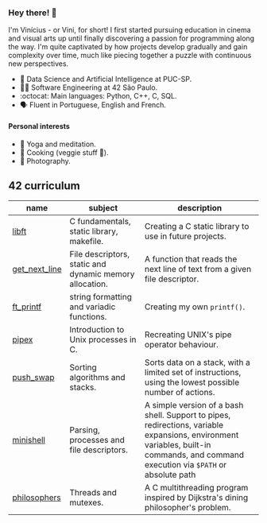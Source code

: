 ### Hey there! 👋

I'm Vinícius - or Vini, for short! I first started pursuing education in cinema and visual arts up until finally discovering a passion for programming along the way. I'm quite captivated by how projects develop gradually and gain complexity over time, much like piecing together a puzzle with continuous new perspectives.

- 🧠 Data Science and Artificial Intelligence at PUC-SP.
- 👨‍🚀 Software Engineering at 42 São Paulo.
- :octocat: Main languages: Python, C++, C, SQL.
- 🗣 Fluent in Portuguese, English and French.

#### Personal interests
- 🧘 Yoga and meditation.
- 🍳 Cooking (veggie stuff 🌿).
- 📸 Photography.

## 42 curriculum
| name | subject | description |
| ---	| ---	| ---	|
| [libft](https://github.com/vinifm/42_libft) | C fundamentals, static library, makefile. | Creating a C static library to use in future projects. |
| [get_next_line](https://github.com/vinifm/42_get_next_line) | File descriptors, static and dynamic memory allocation. | A function that reads the next line of text from a given file descriptor. |
| [ft_printf](https://github.com/vinifm/42_ft_printf/) | string formatting and variadic functions. | Creating my own `printf()`. |
| [pipex](https://github.com/vinifm/42_pipex) | Introduction to Unix processes in C. | Recreating UNIX's pipe operator behaviour. |
| [push_swap](https://github.com/vinifm/42_push_swap/) | Sorting algorithms and stacks. | Sorts data on a stack, with a limited set of instructions, using the lowest possible number of actions. |
| [minishell](https://github.com/vinifm/42_minishell) | Parsing, processes and file descriptors. | A simple version of a bash shell. Support to pipes, redirections, variable expansions, environment variables, built-in commands, and command execution via `$PATH` or absolute path |
| [philosophers](https://github.com/vinifm/42_philosophers/tree/master) | Threads and mutexes. | A C multithreading program inspired by Dijkstra's dining philosopher's problem. |
